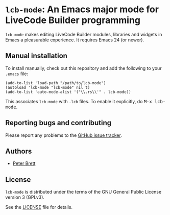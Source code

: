 # `lcb-mode`: An Emacs major mode for LiveCode Builder programming

`lcb-mode` makes editing LiveCode Builder modules, libraries and
widgets in Emacs a pleasurable experience.  It requires Emacs 24 (or
newer).

## Manual installation

To install manually, check out this repository and add the following
to your `.emacs` file:

```elisp
(add-to-list 'load-path "/path/to/lcb-mode")
(autoload 'lcb-mode "lcb-mode" nil t)
(add-to-list 'auto-mode-alist '("\\.rs\\'" . lcb-mode))
```

This associates `lcb-mode` with `.lcb` files.  To enable it
explicitly, do <kbd>M-x lcb-mode</kbd>.

## Reporting bugs and contributing

Please report any problems to the
[GitHub issue tracker](https://github.com/peter-b/lcb-mode).

## Authors

* [Peter Brett](https://github.com/peter-b)

## License

`lcb-mode` is distributed under the terms of the GNU General Public
License version 3 (GPLv3).

See the [LICENSE](LICENSE) file for details.
